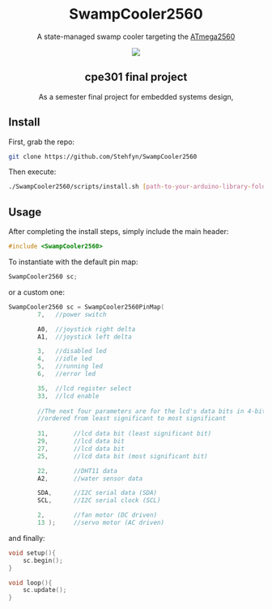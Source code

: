 <div align="center">

# SwampCooler2560

A state-managed swamp cooler targeting the [ATmega2560](https://docs.arduino.cc/hardware/mega-2560)

<img src="https://raw.githubusercontent.com/Stehfyn/SwampCooler2560/assets/demo.png">

## cpe301 final project

As a semester final project for embedded systems design, 
</div>

## Install
First, grab the repo:
```bash
git clone https://github.com/Stehfyn/SwampCooler2560
```
Then execute:
```bash
./SwampCooler2560/scripts/install.sh [path-to-your-arduino-library-folder]
```
## Usage

After completing the install steps, simply include the main header:

```cpp
#include <SwampCooler2560>
```
To instantiate with the default pin map:
```cpp
SwampCooler2560 sc;
```
or a custom one:
```cpp
SwampCooler2560 sc = SwampCooler2560PinMap(
        7,   //power switch

        A0,  //joystick right delta
        A1,  //joystick left delta

        3,   //disabled led
        4,   //idle led
        5,   //running led
        6,   //error led

        35,  //lcd register select
        33,  //lcd enable
    
        //The next four parameters are for the lcd's data bits in 4-bit mode
        //ordered from least significant to most significant
    
        31,       //lcd data bit (least significant bit)
        29,       //lcd data bit
        27,       //lcd data bit 
        25,       //lcd data bit (most significant bit)

        22,       //DHT11 data
        A2,       //water sensor data

        SDA,      //I2C serial data (SDA)
        SCL,      //I2C serial clock (SCL)

        2,        //fan motor (DC driven)
        13 );     //servo motor (AC driven)
```
and finally:
```cpp
void setup(){
    sc.begin();
}

void loop(){
    sc.update();
}